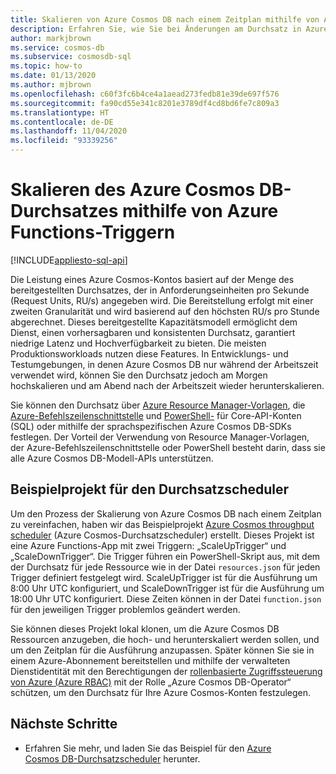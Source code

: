 ```yaml
---
title: Skalieren von Azure Cosmos DB nach einem Zeitplan mithilfe von Azure Functions-Timern
description: Erfahren Sie, wie Sie bei Änderungen am Durchsatz in Azure Cosmos DB mithilfe von PowerShell und Azure Functions eine Skalierung durchführen.
author: markjbrown
ms.service: cosmos-db
ms.subservice: cosmosdb-sql
ms.topic: how-to
ms.date: 01/13/2020
ms.author: mjbrown
ms.openlocfilehash: c60f3fc6b4ce4a1aead273fedb81e39de697f576
ms.sourcegitcommit: fa90cd55e341c8201e3789df4cd8bd6fe7c809a3
ms.translationtype: HT
ms.contentlocale: de-DE
ms.lasthandoff: 11/04/2020
ms.locfileid: "93339256"
---
```

# <a name="scale-azure-cosmos-db-throughput-by-using-azure-functions-timer-trigger"></a>Skalieren des Azure Cosmos DB-Durchsatzes mithilfe von Azure Functions-Triggern
[!INCLUDE[appliesto-sql-api](includes/appliesto-sql-api.md)]

Die Leistung eines Azure Cosmos-Kontos basiert auf der Menge des bereitgestellten Durchsatzes, der in Anforderungseinheiten pro Sekunde (Request Units, RU/s) angegeben wird. Die Bereitstellung erfolgt mit einer zweiten Granularität und wird basierend auf den höchsten RU/s pro Stunde abgerechnet. Dieses bereitgestellte Kapazitätsmodell ermöglicht dem Dienst, einen vorhersagbaren und konsistenten Durchsatz, garantiert niedrige Latenz und Hochverfügbarkeit zu bieten. Die meisten Produktionsworkloads nutzen diese Features. In Entwicklungs- und Testumgebungen, in denen Azure Cosmos DB nur während der Arbeitszeit verwendet wird, können Sie den Durchsatz jedoch am Morgen hochskalieren und am Abend nach der Arbeitszeit wieder herunterskalieren.

Sie können den Durchsatz über [Azure Resource Manager-Vorlagen](./templates-samples-sql.md), die [Azure-Befehlszeilenschnittstelle](cli-samples.md) und [PowerShell-](powershell-samples.md) für Core-API-Konten (SQL) oder mithilfe der sprachspezifischen Azure Cosmos DB-SDKs festlegen. Der Vorteil der Verwendung von Resource Manager-Vorlagen, der Azure-Befehlszeilenschnittstelle oder PowerShell besteht darin, dass sie alle Azure Cosmos DB-Modell-APIs unterstützen.

## <a name="throughput-scheduler-sample-project"></a>Beispielprojekt für den Durchsatzscheduler

Um den Prozess der Skalierung von Azure Cosmos DB nach einem Zeitplan zu vereinfachen, haben wir das Beispielprojekt [ Azure Cosmos throughput scheduler](https://github.com/Azure-Samples/azure-cosmos-throughput-scheduler) (Azure Cosmos-Durchsatzscheduler) erstellt. Dieses Projekt ist eine Azure Functions-App mit zwei Triggern: „ScaleUpTrigger“ und „ScaleDownTrigger“. Die Trigger führen ein PowerShell-Skript aus, mit dem der Durchsatz für jede Ressource wie in der Datei `resources.json` für jeden Trigger definiert festgelegt wird. ScaleUpTrigger ist für die Ausführung um 8:00 Uhr UTC konfiguriert, und ScaleDownTrigger ist für die Ausführung um 18:00 Uhr UTC konfiguriert. Diese Zeiten können in der Datei `function.json` für den jeweiligen Trigger problemlos geändert werden.

Sie können dieses Projekt lokal klonen, um die Azure Cosmos DB Ressourcen anzugeben, die hoch- und herunterskaliert werden sollen, und um den Zeitplan für die Ausführung anzupassen. Später können Sie sie in einem Azure-Abonnement bereitstellen und mithilfe der verwalteten Dienstidentität mit den Berechtigungen der [rollenbasierte Zugriffssteuerung von Azure (Azure RBAC)](role-based-access-control.md) mit der Rolle „Azure Cosmos DB-Operator“ schützen, um den Durchsatz für Ihre Azure Cosmos-Konten festzulegen.

## <a name="next-steps"></a>Nächste Schritte

- Erfahren Sie mehr, und laden Sie das Beispiel für den [Azure Cosmos DB-Durchsatzscheduler](https://github.com/Azure-Samples/azure-cosmos-throughput-scheduler) herunter.